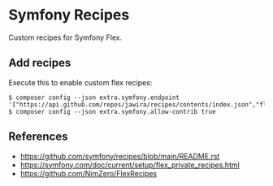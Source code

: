 # Symfony Recipes

Custom recipes for Symfony Flex.

## Add recipes

Execute this to enable custom flex recipes:

```console
$ composer config --json extra.symfony.endpoint '["https://api.github.com/repos/jawira/recipes/contents/index.json","flex://defaults"]'
$ composer config --json extra.symfony.allow-contrib true
```

## References

* <https://github.com/symfony/recipes/blob/main/README.rst>
* <https://symfony.com/doc/current/setup/flex_private_recipes.html>
* <https://github.com/NimZero/FlexRecipes>
